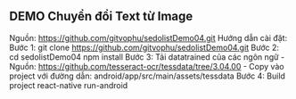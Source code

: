 

## DEMO Chuyển đổi Text từ Image
Nguồn: https://github.com/gitvophu/sedolistDemo04.git
Hướng dẫn cài đặt:
Bước 1:
    git clone https://github.com/gitvophu/sedolistDemo04.git
Bước 2:
    cd sedolistDemo04
    npm install
Bước 3: Tải datatrained của các ngôn ngữ
    - Nguồn: https://github.com/tesseract-ocr/tessdata/tree/3.04.00
    - Copy vào project với đường dẫn: android/app/src/main/assets/tessdata
Bước 4: Build project
    react-native run-android
    
